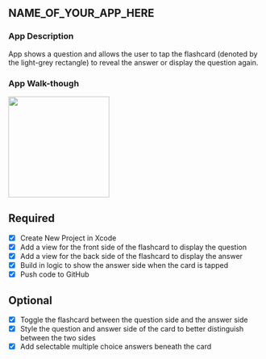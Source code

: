 ## NAME_OF_YOUR_APP_HERE

### App Description
App shows a question and allows the user to tap the flashcard (denoted by the light-grey rectangle) to reveal the answer or display the question again.

### App Walk-though
<img src="https://i.imgur.com/MPofJGH.gif" width=200><br>

## Required
- [x] Create New Project in Xcode
- [x] Add a view for the front side of the flashcard to display the question
- [x] Add a view for the back side of the flashcard to display the answer
- [x] Build in logic to show the answer side when the card is tapped
- [x] Push code to GitHub
## Optional
- [x] Toggle the flashcard between the question side and the answer side
- [x] Style the question and answer side of the card to better distinguish between the two sides
- [x] Add selectable multiple choice answers beneath the card
